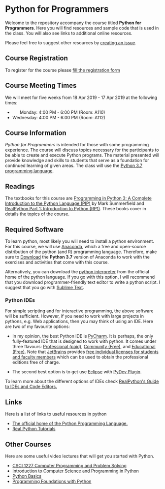 # Python for Programmers
Welcome to the repository accompany the course titled **Python for Programmers**. Here you will find resources and sample code that is used in the class. You will also see links to additional online resources.

Please feel free to suggest other resources by [creating an issue](https://github.com/duhai-alshukaili/python-for-programmers/issues/new).

## Course Registration
To register for the course please [fill the registration form](http://bit.ly/2ExYfEB)

## Course Meeting Times
We will meet for five weeks from 18 Apr 2019 - 17 Apr 2019  at the following times:
* &nbsp;&nbsp;&nbsp;&nbsp;&nbsp;&nbsp;Monday: 4:00 PM - 6:00 PM (Room: A110)
* Wednesday: 4:00 PM - 6:00 PM (Room: A112)

## Course Information
*Python for Programmers* is intended for those with some programming experience. The course will discuss topics necessary for the participants to be able to create and execute Python programs. The material presented will provide knowledge and skills to students that serve as a foundation for continued learning of given areas.
The class will use the  [Python 3.7 programming language](https://www.python.org/downloads/release/python-370/).

## Readings
The textbooks for this course are [Programming in Python 3: A Complete Introduction to the Python Language (PIP)](https://github.com/duhai-alshukaili/python-for-programmers/blob/master/books/ProgrammingInPython3.pdf) by Mark Summerfield and [RealPython Part 1: Introduction to Python (RP1)](https://github.com/duhai-alshukaili/python-for-programmers/blob/master/books/RealPythonPart1.pdf). These books cover in details the topics of the course.

## Required Software
To learn python, most likely you will need to install a python environment. For this course, we will use 
[Anaconda](https://www.anaconda.com/), which a free and open-source distribution of the python (and R) programming language. 
Therefore, make sure to [Download](https://www.anaconda.com/distribution/) the **Python 3.7** version of Anaconda to work 
with the exercises and activities that come with this course.

Alternatively, you can download the [python interpreter](https://www.python.org/downloads/) from the official home of the python language. If you go with this
option, I will recommend that you download programmer-friendly text editor to write a python script. I suggest that you go
with [Sublime Text](https://www.sublimetext.com/).

### Python IDEs
For simple scripting and for interactive programming, the above software will be sufficient. However, if you need to work
with large projects in pythons, e.g. Web applications, then you may think of using an IDE. Here are two of my favourite options:

* In my opinion, the best Python IDE is [PyCharm](https://www.jetbrains.com/pycharm/). It is perhaps, the only fully-featured IDE that is designed to work with python. It comes under three flavours: [Professional (paid)](https://www.jetbrains.com/pycharm/download/), 
[Community (Free)](https://www.jetbrains.com/pycharm/download/), and [Educational (Free)](https://www.jetbrains.com/pycharm-edu/). 
Note that [JetBrains](https://www.jetbrains.com) provides [free individual licenses for students and faculty members](https://www.jetbrains.com/student/)
which can be used to obtain the professional editions free of charge.  

* The second best option is to get use [Eclipse](https://www.eclipse.org/) with [PyDev Plugin](http://www.pydev.org/).

To learn more about the different options of IDEs check [RealPython's Guide to IDEs and Code Editors.](https://realpython.com/python-ides-code-editors-guide/)
## Links
Here is a list of links to useful resources in python

* [The official home of the Python Programming Language.](https://www.python.org/)
* [Real Python Tutorials](https://realpython.com/)


## Other Courses
Here are some useful video lectures that will get you started with Python.

* [CSCI 1227 Computer Programming and Problem Solving](http://cs.stmarys.ca/~porter/csc/227/2019/)
* [Introduction to Computer Science and Programming in Python](https://ocw.mit.edu/courses/electrical-engineering-and-computer-science/6-0001-introduction-to-computer-science-and-programming-in-python-fall-2016/index.htm)
* [Python Basics](https://www.coursera.org/learn/python-basics)
* [Programming Foundations with Python](https://www.udacity.com/course/programming-foundations-with-python--ud036)

